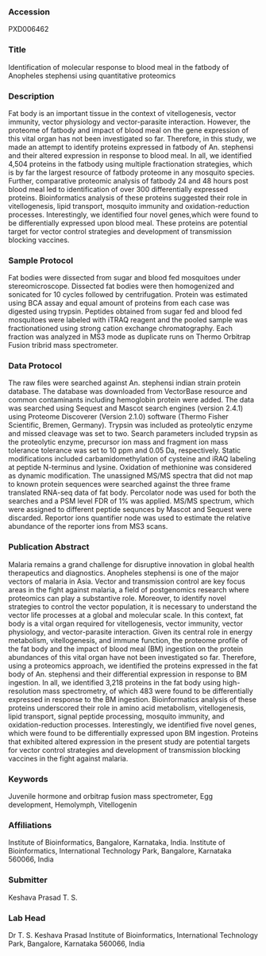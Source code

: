 ### Accession
PXD006462

### Title
Identification of molecular response to blood meal in the fatbody of Anopheles stephensi using quantitative proteomics

### Description
Fat body is an important tissue in the context of vitellogenesis, vector immunity, vector physiology and vector-parasite interaction. However, the proteome of fatbody and impact of blood meal on the gene expression of this vital organ has not been investigated so far. Therefore, in this study, we made an attempt to identify proteins expressed in fatbody of An. stephensi and their altered expression in response to blood meal. In all, we identified 4,504 proteins in the fatbody using multiple fractionation strategies, which is by far the largest resource of fatbody proteome in any mosquito species. Further, comparative proteomic analysis of fatbody 24 and 48 hours post blood meal led to identification of over 300 differentially expressed proteins. Bioinformatics analysis of these proteins suggested their role in vitellogenesis, lipid transport, mosquito immunity and oxidation-reduction processes. Interestingly, we identified four novel genes,which were found to be differentially expressed upon blood meal. These proteins are potential target for vector control strategies and development of transmission blocking vaccines.

### Sample Protocol
Fat bodies were dissected from sugar and blood fed mosquitoes under stereomicroscope. Dissected fat bodies were then homogenized and sonicated for 10 cycles followed by centrifugation. Protein was estimated using BCA assay and equal amount of proteins from each case was digested using trypsin. Peptides obtained from sugar fed and blood fed mosquitoes were labeled with iTRAQ reagent and the pooled sample was fractionationed using strong cation exchange chromatography. Each fraction was analyzed in MS3 mode as duplicate runs on Thermo Orbitrap Fusion tribrid mass spectrometer.

### Data Protocol
The raw files were searched against An. stephensi indian strain protein database. The database was downloaded from VectorBase resource and common contaminants including hemoglobin protein were added. The data was searched using Sequest and Mascot search engines (version 2.4.1) using Proteome Discoverer (Version 2.1.0) software (Thermo Fisher Scientific, Bremen, Germany). Trypsin was included as proteolytic enzyme and missed cleavage was set to two. Search parameters included trypsin as the proteolytic enzyme, precursor ion mass and fragment ion mass tolerance tolerance was set to 10 ppm and 0.05 Da, respectively. Static modifications included carbamidomethylation of cysteine and iRAQ labeling at peptide N-terminus and lysine. Oxidation of methionine was considered as dynamic modification. The unassigned MS/MS spectra that did not map to known protein sequences were searched against the three frame translated RNA-seq data of fat body. Percolator node was used for both the searches and a PSM level FDR of 1% was applied. MS/MS spectrum, which were assigned to different peptide sequnces by Mascot and Sequest were discarded. Reportor ions quantifier node was used to estimate the relative abundance of the reporter ions from MS3 scans.

### Publication Abstract
Malaria remains a grand challenge for disruptive innovation in global health therapeutics and diagnostics. Anopheles stephensi is one of the major vectors of malaria in Asia. Vector and transmission control are key focus areas in the fight against malaria, a field of postgenomics research where proteomics can play a substantive role. Moreover, to identify novel strategies to control the vector population, it is necessary to understand the vector life processes at a global and molecular scale. In this context, fat body is a vital organ required for vitellogenesis, vector immunity, vector physiology, and vector-parasite interaction. Given its central role in energy metabolism, vitellogenesis, and immune function, the proteome profile of the fat body and the impact of blood meal (BM) ingestion on the protein abundances of this vital organ have not been investigated so far. Therefore, using a proteomics approach, we identified the proteins expressed in the fat body of An. stephensi and their differential expression in response to BM ingestion. In all, we identified 3,218 proteins in the fat body using high-resolution mass spectrometry, of which 483 were found to be differentially expressed in response to the BM ingestion. Bioinformatics analysis of these proteins underscored their role in amino acid metabolism, vitellogenesis, lipid transport, signal peptide processing, mosquito immunity, and oxidation-reduction processes. Interestingly, we identified five novel genes, which were found to be differentially expressed upon BM ingestion. Proteins that exhibited altered expression in the present study are potential targets for vector control strategies and development of transmission blocking vaccines in the fight against malaria.

### Keywords
Juvenile hormone and orbitrap fusion mass spectrometer, Egg development, Hemolymph, Vitellogenin

### Affiliations
Institute of Bioinformatics, Bangalore, Karnataka, India.
Institute of Bioinformatics, International Technology Park, Bangalore, Karnataka 560066, India

### Submitter
Keshava Prasad T. S.

### Lab Head
Dr T. S. Keshava Prasad
Institute of Bioinformatics, International Technology Park, Bangalore, Karnataka 560066, India


